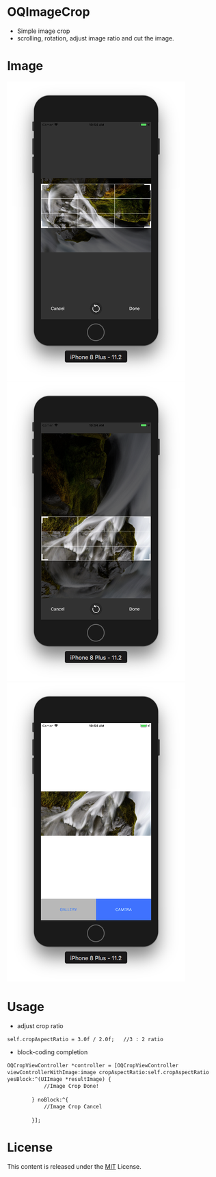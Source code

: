 # OQImageCrop
* Simple image crop 
* scrolling, rotation, adjust image ratio and cut the image.

# Image
![sample](/sampleImage/img01.png)
![sample](/sampleImage/img02.png)
![sample](/sampleImage/img03.png)

# Usage
* adjust crop ratio
```
self.cropAspectRatio = 3.0f / 2.0f;   //3 : 2 ratio
```

* block-coding completion
```
OQCropViewController *controller = [OQCropViewController viewControllerWithImage:image cropAspectRatio:self.cropAspectRatio yesBlock:^(UIImage *resultImage) {
            //Image Crop Done!

        } noBlock:^{
            //Image Crop Cancel
            
        }];
```

# License
This content is released under the [MIT](http://opensource.org/licenses/MIT) License.
